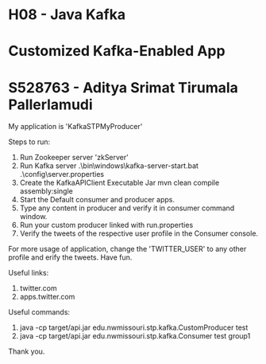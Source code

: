# H08 - Java Kafka

# Customized Kafka-Enabled App

# S528763 - Aditya Srimat Tirumala Pallerlamudi

My application is 'KafkaSTPMyProducer'

Steps to run:
1. Run Zookeeper server
'zkServer'
2. Run Kafka server
.\bin\windows\kafka-server-start.bat .\config\server.properties
3. Create the KafkaAPIClient Executable Jar
mvn clean compile assembly:single
4. Start the Default consumer and producer apps.
5. Type any content in producer and verify it in consumer command window.
6. Run your custom producer linked with run.properties
7. Verify the tweets of the respective user profile in the Consumer console.

For more usage of application, change the 'TWITTER_USER' to any other profile and erify the tweets. Have fun.

Useful links:
1. twitter.com
2. apps.twitter.com

Useful commands:
1. java -cp target/api.jar edu.nwmissouri.stp.kafka.CustomProducer test
2. java -cp target/api.jar edu.nwmissouri.stp.kafka.Consumer test group1

Thank you.

